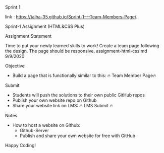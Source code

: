Sprint 1

link : https://talha-35.github.io/Sprint-1---Team-Members-Page/.


Sprint-1 Assignment (HTML&CSS Plus)

Assignment Statement

Time to put your newly learned skills to work!
Create a team page following the design. The page should be responsive.
assignment-html-css.md 9/9/2020


Objective

  * Build a page that is functionally similar to this: 🔥 Team Member Page🔥


Submit

  * Students will push the solutions to their own public GitHub repos
  * Publish your own website repo on Github
  * Share your website link on LMS: 🔥 LMS Submit 🔥


Notes

  * How to host a website on Github:
      * Github-Server
      * Publish and share your own website for free with GitHub


Happy Coding!

